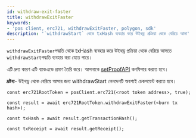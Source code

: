 ```yaml
---
id: withdraw-exit-faster
title: withdrawExitFaster
keywords:
- 'pos client, erc721, withdrawExitFaster, polygon, sdk'
description: '`withdrawStart` থেকে txHash ব্যবহার করে উইথড্র প্রক্রিয়া থেকে বেরিয়ে আসা'
---
```


`withdrawExitFaster`পদ্ধতি থেকে txHash ব্যবহার করে উইথড্র প্রক্রিয়া থেকে বেরিয়ে আসতে `withdrawStart`পদ্ধতি ব্যবহার করা যেতে পারে।


এটি দ্রুত কারণ এটি ব্যাকএন্ডে প্রমাণ তৈরি করে। আপনাকে [setProofAPI](/docs/develop/ethereum-polygon/matic-js/set-proof-api) কনফিগার করতে হবে।

**দ্রষ্টব্য**- উইথড্র থেকে বেরিয়ে আসার জন্য withdrawStart লেনদেনটি অবশ্যই চেকপয়েন্ট করতে হবে।

```
const erc721RootToken = posClient.erc721(<root token address>, true);

const result = await erc721RootToken.withdrawExitFaster(<burn tx hash>);

const txHash = await result.getTransactionHash();

const txReceipt = await result.getReceipt();

```
